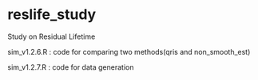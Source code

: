 # reslife_study

Study on Residual Lifetime

sim_v1.2.6.R : code for comparing two methods(qris and non_smooth_est)

sim_v1.2.7.R : code for data generation
